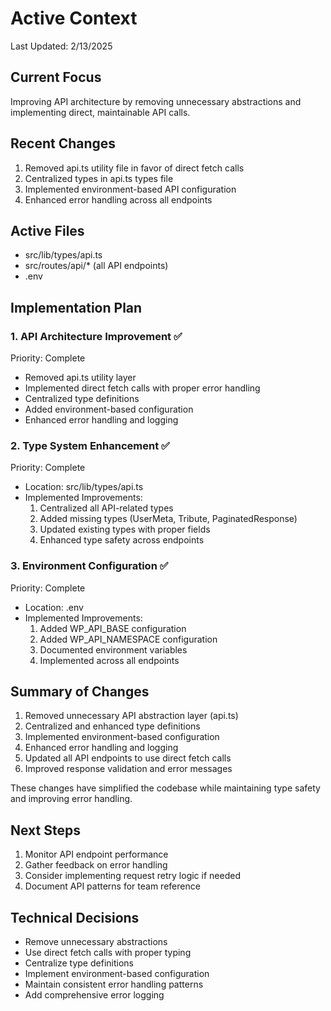 # Active Context
Last Updated: 2/13/2025

## Current Focus
Improving API architecture by removing unnecessary abstractions and implementing direct, maintainable API calls.

## Recent Changes
1. Removed api.ts utility file in favor of direct fetch calls
2. Centralized types in api.ts types file
3. Implemented environment-based API configuration
4. Enhanced error handling across all endpoints

## Active Files
- src/lib/types/api.ts
- src/routes/api/* (all API endpoints)
- .env

## Implementation Plan

### 1. API Architecture Improvement ✅
Priority: Complete
- Removed api.ts utility layer
- Implemented direct fetch calls with proper error handling
- Centralized type definitions
- Added environment-based configuration
- Enhanced error handling and logging

### 2. Type System Enhancement ✅
Priority: Complete
- Location: src/lib/types/api.ts
- Implemented Improvements:
  1. Centralized all API-related types
  2. Added missing types (UserMeta, Tribute, PaginatedResponse)
  3. Updated existing types with proper fields
  4. Enhanced type safety across endpoints

### 3. Environment Configuration ✅
Priority: Complete
- Location: .env
- Implemented Improvements:
  1. Added WP_API_BASE configuration
  2. Added WP_API_NAMESPACE configuration
  3. Documented environment variables
  4. Implemented across all endpoints

## Summary of Changes
1. Removed unnecessary API abstraction layer (api.ts)
2. Centralized and enhanced type definitions
3. Implemented environment-based configuration
4. Enhanced error handling and logging
5. Updated all API endpoints to use direct fetch calls
6. Improved response validation and error messages

These changes have simplified the codebase while maintaining type safety and improving error handling.

## Next Steps
1. Monitor API endpoint performance
2. Gather feedback on error handling
3. Consider implementing request retry logic if needed
4. Document API patterns for team reference

## Technical Decisions
- Remove unnecessary abstractions
- Use direct fetch calls with proper typing
- Centralize type definitions
- Implement environment-based configuration
- Maintain consistent error handling patterns
- Add comprehensive error logging